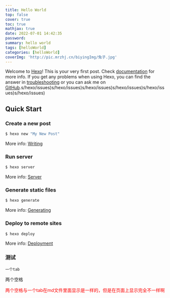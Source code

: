 ```yaml
---
title: Hello World
top: false
cover: true
toc: true
mathjax: true
date: 2022-07-01 14:42:35
password:
summary: hello world
tags: [helloWorld]
categories: [helloWorld]
coverImg: 'http://pic.mrzhj.cn/biyingImg/兔子.jpg'
---
```

Welcome to [Hexo](https://hexo.io/)! This is your very first post. Check [documentation](https://hexo.io/docs/) for more info. If you get any problems when using Hexo, you can find the answer in [troubleshooting](https://hexo.io/docs/troubleshooting.html) or you can ask me on [GitHub](https://github.com/hexojs/hexo/issues).s/hexo/issues)s/hexo/issues)s/hexo/issues)s/hexo/issues)s/hexo/issues)s/hexo/issues)

## Quick Start

### Create a new post

``` bash
$ hexo new "My New Post"
```

More info: [Writing](https://hexo.io/docs/writing.html)

### Run server

``` bash
$ hexo server
```

More info: [Server](https://hexo.io/docs/server.html)

### Generate static files

``` bash
$ hexo generate
```

More info: [Generating](https://hexo.io/docs/generating.html)

### Deploy to remote sites

``` bash
$ hexo deploy
```

More info: [Deployment](https://hexo.io/docs/one-command-deployment.html)

### 测试
	一个tab
  两个空格
<p style="color:red">两个空格与一个tab在md文件里面显示是一样的，但是在页面上显示完全不一样啊</p>
	